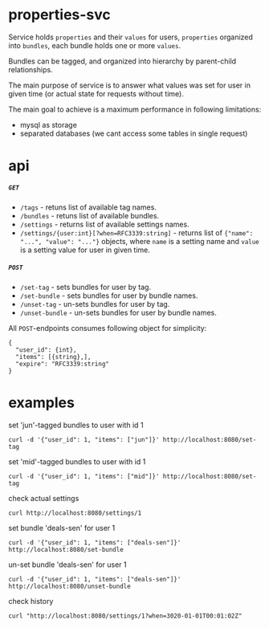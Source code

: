 # properties-svc

Service holds `properties` and their `values` for users,
`properties` organized into `bundles`, each bundle holds
one or more `values`.

Bundles can be tagged, and organized into hierarchy by
parent-child relationships.

The main purpose of service is to answer what values was set for
user in given time (or actual state for requests without time).

The main goal to achieve is a maximum performance in following limitations:
- mysql as storage
- separated databases (we cant access some tables in single request)

# api

##### `GET`

- `/tags` - retuns list of available tag names.
- `/bundles` - retuns list of available bundles.
- `/settings` - returns list of available settings names.
- `/settings/{user:int}[?when=RFC3339:string]` - returns list of `{"name": "...", "value": "..."}`
objects, where `name` is a setting name and `value` is a setting value for user in given time.

##### `POST`

- `/set-tag` - sets bundles for user by tag.
- `/set-bundle` - sets bundles for user by bundle names.
- `/unset-tag` - un-sets bundles for user by tag.
- `/unset-bundle` - un-sets bundles for user by bundle names.

All `POST`-endpoints consumes following object for simplicity:
```
{
  "user_id": {int},
  "items": [{string},],
  "expire": "RFC3339:string"
}
```

# examples

set 'jun'-tagged bundles to user with id 1
```
curl -d '{"user_id": 1, "items": ["jun"]}' http://localhost:8080/set-tag
```

set 'mid'-tagged bundles to user with id 1
```
curl -d '{"user_id": 1, "items": ["mid"]}' http://localhost:8080/set-tag
```

check actual settings
```
curl http://localhost:8080/settings/1
```

set bundle 'deals-sen' for user 1
```
curl -d '{"user_id": 1, "items": ["deals-sen"]}' http://localhost:8080/set-bundle
```

un-set bundle 'deals-sen' for user 1
```
curl -d '{"user_id": 1, "items": ["deals-sen"]}' http://localhost:8080/unset-bundle
```

check history
```
curl "http://localhost:8080/settings/1?when=3020-01-01T00:01:02Z"
```
